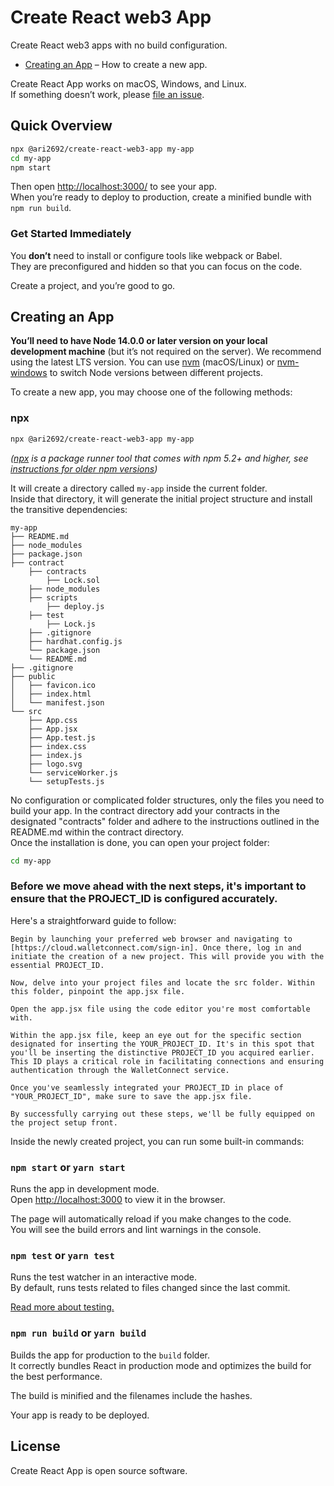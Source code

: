 # Create React web3 App 

Create React web3 apps with no build configuration.

- [Creating an App](#creating-an-app) – How to create a new app.

Create React App works on macOS, Windows, and Linux.<br>
If something doesn’t work, please [file an issue](https://github.com/ARi2692/create-react-web3-app/issues).<br>

## Quick Overview

```sh
npx @ari2692/create-react-web3-app my-app
cd my-app
npm start
```

Then open [http://localhost:3000/](http://localhost:3000/) to see your app.<br>
When you’re ready to deploy to production, create a minified bundle with `npm run build`.

### Get Started Immediately

You **don’t** need to install or configure tools like webpack or Babel.<br>
They are preconfigured and hidden so that you can focus on the code.

Create a project, and you’re good to go.

## Creating an App

**You’ll need to have Node 14.0.0 or later version on your local development machine** (but it’s not required on the server). We recommend using the latest LTS version. You can use [nvm](https://github.com/creationix/nvm#installation) (macOS/Linux) or [nvm-windows](https://github.com/coreybutler/nvm-windows#node-version-manager-nvm-for-windows) to switch Node versions between different projects.

To create a new app, you may choose one of the following methods:

### npx

```sh
npx @ari2692/create-react-web3-app my-app
```

_([npx](https://medium.com/@maybekatz/introducing-npx-an-npm-package-runner-55f7d4bd282b) is a package runner tool that comes with npm 5.2+ and higher, see [instructions for older npm versions](https://gist.github.com/gaearon/4064d3c23a77c74a3614c498a8bb1c5f))_

It will create a directory called `my-app` inside the current folder.<br>
Inside that directory, it will generate the initial project structure and install the transitive dependencies:

```
my-app
├── README.md
├── node_modules
├── package.json
├── contract
    ├── contracts
        ├── Lock.sol
    ├── node_modules
    ├── scripts
        ├── deploy.js
    ├── test
        ├── Lock.js
    ├── .gitignore
    ├── hardhat.config.js
    └── package.json
    └── README.md
├── .gitignore
├── public
│   ├── favicon.ico
│   ├── index.html
│   └── manifest.json
└── src
    ├── App.css
    ├── App.jsx
    ├── App.test.js
    ├── index.css
    ├── index.js
    ├── logo.svg
    └── serviceWorker.js
    └── setupTests.js
```

No configuration or complicated folder structures, only the files you need to build your app.
In the contract directory add your contracts in the designated "contracts" folder and adhere to the instructions outlined in the README.md within the contract directory.<br>
Once the installation is done, you can open your project folder:

```sh
cd my-app
```

### Before we move ahead with the next steps, it's important to ensure that the PROJECT_ID is configured accurately. 

Here's a straightforward guide to follow:

    Begin by launching your preferred web browser and navigating to 
    [https://cloud.walletconnect.com/sign-in]. Once there, log in and initiate the creation of a new project. This will provide you with the essential PROJECT_ID.

    Now, delve into your project files and locate the src folder. Within this folder, pinpoint the app.jsx file.

    Open the app.jsx file using the code editor you're most comfortable with.

    Within the app.jsx file, keep an eye out for the specific section designated for inserting the YOUR_PROJECT_ID. It's in this spot that you'll be inserting the distinctive PROJECT_ID you acquired earlier. This ID plays a critical role in facilitating connections and ensuring authentication through the WalletConnect service.

    Once you've seamlessly integrated your PROJECT_ID in place of "YOUR_PROJECT_ID", make sure to save the app.jsx file.

    By successfully carrying out these steps, we'll be fully equipped on the project setup front.

Inside the newly created project, you can run some built-in commands:

### `npm start` or `yarn start`

Runs the app in development mode.<br>
Open [http://localhost:3000](http://localhost:3000) to view it in the browser.

The page will automatically reload if you make changes to the code.<br>
You will see the build errors and lint warnings in the console.

### `npm test` or `yarn test`

Runs the test watcher in an interactive mode.<br>
By default, runs tests related to files changed since the last commit.

[Read more about testing.](https://facebook.github.io/create-react-app/docs/running-tests)

### `npm run build` or `yarn build`

Builds the app for production to the `build` folder.<br>
It correctly bundles React in production mode and optimizes the build for the best performance.

The build is minified and the filenames include the hashes.<br>

Your app is ready to be deployed.

## License

Create React App is open source software.